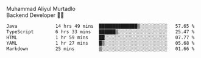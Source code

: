Muhammad Aliyul Murtadlo
<br>
Backend Developer 👨‍💻
<br>
<!--START_SECTION:waka-->

```txt
Java              14 hrs 49 mins  ██████████████▒░░░░░░░░░░   57.65 %
TypeScript        6 hrs 33 mins   ██████▒░░░░░░░░░░░░░░░░░░   25.47 %
HTML              1 hr 59 mins    ██░░░░░░░░░░░░░░░░░░░░░░░   07.77 %
YAML              1 hr 27 mins    █▒░░░░░░░░░░░░░░░░░░░░░░░   05.68 %
Markdown          25 mins         ▒░░░░░░░░░░░░░░░░░░░░░░░░   01.66 %
```

<!--END_SECTION:waka-->
